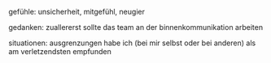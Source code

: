 gefühle: unsicherheit, mitgefühl, neugier

gedanken: zuallererst sollte das team an der binnenkommunikation arbeiten

situationen: ausgrenzungen habe ich (bei mir selbst oder bei anderen) als am verletzendsten empfunden